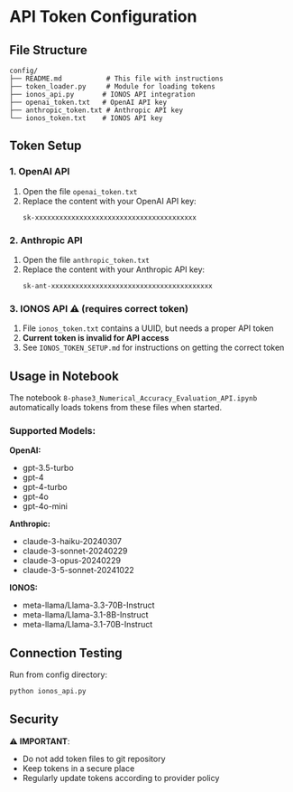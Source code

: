 # API Token Configuration

## File Structure

```
config/
├── README.md           # This file with instructions
├── token_loader.py     # Module for loading tokens
├── ionos_api.py       # IONOS API integration
├── openai_token.txt   # OpenAI API key
├── anthropic_token.txt # Anthropic API key
└── ionos_token.txt    # IONOS API key
```

## Token Setup

### 1. OpenAI API
1. Open the file `openai_token.txt`
2. Replace the content with your OpenAI API key:
   ```
   sk-xxxxxxxxxxxxxxxxxxxxxxxxxxxxxxxxxxxxxxxx
   ```

### 2. Anthropic API
1. Open the file `anthropic_token.txt`
2. Replace the content with your Anthropic API key:
   ```
   sk-ant-xxxxxxxxxxxxxxxxxxxxxxxxxxxxxxxxxxxxxxxx
   ```

### 3. IONOS API ⚠️ (requires correct token)
1. File `ionos_token.txt` contains a UUID, but needs a proper API token
2. **Current token is invalid for API access**
3. See `IONOS_TOKEN_SETUP.md` for instructions on getting the correct token

## Usage in Notebook

The notebook `8-phase3_Numerical_Accuracy_Evaluation_API.ipynb` automatically loads tokens from these files when started.

### Supported Models:

**OpenAI:**
- gpt-3.5-turbo
- gpt-4
- gpt-4-turbo
- gpt-4o
- gpt-4o-mini

**Anthropic:**
- claude-3-haiku-20240307
- claude-3-sonnet-20240229
- claude-3-opus-20240229
- claude-3-5-sonnet-20241022

**IONOS:**
- meta-llama/Llama-3.3-70B-Instruct
- meta-llama/Llama-3.1-8B-Instruct
- meta-llama/Llama-3.1-70B-Instruct

## Connection Testing

Run from config directory:
```python
python ionos_api.py
```

## Security

⚠️ **IMPORTANT**:
- Do not add token files to git repository
- Keep tokens in a secure place
- Regularly update tokens according to provider policy
